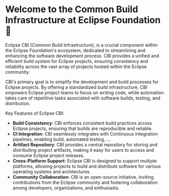 # Welcome to the Common Build Infrastructure at Eclipse Foundation :rocket:

Eclipse CBI (Common Build Infrastructure), is a crucial component within the Eclipse Foundation's ecosystem, dedicated to streamlining and enhancing the software development process. CBI provides a unified and efficient build system for Eclipse projects, ensuring consistency and reliability across the vast array of projects hosted within the Eclipse community.

CBI's primary goal is to simplify the development and build processes for Eclipse projects. By offering a standardized build infrastructure, CBI empowers Eclipse project teams to focus on writing code, while automation takes care of repetitive tasks associated with software builds, testing, and distribution.

Key Features of Eclipse CBI:

* **Build Consistency**: CBI enforces consistent build practices across Eclipse projects, ensuring that builds are reproducible and reliable.
* **CI Integration**: CBI seamlessly integrates with Continuous Integration pipelines, enabling build, automated testing, ...
* **Artifact Repository**: CBI provides a central repository for storing and distributing project artifacts, making it easy for users to access and consume Eclipse project releases.
* **Cross-Platform Support**: Eclipse CBI is designed to support multiple platforms, allowing projects to build and distribute software for various operating systems and architectures.
* **Community Collaboration**: CBI is an open-source initiative, inviting contributions from the Eclipse community and fostering collaboration among developers, organizations, and enthusiasts.